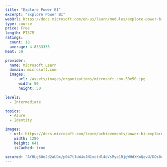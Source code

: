 ```yaml
---
title: "Explore Power BI"
excerpt: "Explore Power BI"
webUrl: https://docs.microsoft.com/en-us/learn/modules/explore-power-bi/
type: course
price: Free
length: PT37M
ratings:
  count: 18
  average: 4.8333335
heat: 50

provider:
  name: Microsoft Learn
  domain: microsoft.com
  images:
    - url: /assets/images/organizations/microsoft.com-50x50.jpg
      width: 50
      height: 50

levels:
  - Intermediate

topics:
  - Azure
  - Identity

images:
  - url: https://docs.microsoft.com/learn/achievements/power-bi-explore-social.png
    width: 1280
    height: 641
    isCached: true

secured: "AYHLg60eJd2aUDx/p047tIuW4uJN1xctdl4oVsMye1RjgWHdXKoQqvU/DOs8cAXaXFc5JKxJk2aNb1hq68czr0tqT3NfAYcGI0E3qeCe4gk7Lt7mSI1ybbzTnPvvDGf58OdSBt0rgokJLyY55svKUliL+k1rZoohQ4QFcxII+Yhqqn2HEsIPjQcQkimp+1W44yK+NxBzHMgU3w6syeTB1zZXuZxMJbrW2C+mTm9duUwKPMJXxNl6NpACsQHS1h2WA+ZpRUQaQfn58QdNal7b7yRYfgcDCPcVfKREjQz3yDvAHQjOU3ezqv6C1CIqIh2cze6rEeIY8owEr2U1hoxe1p6xFq5jwgusWr3LRGA3Uf/cyv94EiCheaR6nWgGCezBjHd5uZFr/ZLem1+x8DiLmQPFzcQP/9rit8pRdxrbxGQ=;gNGXS7j3P3HS2/3Rr+HDTw=="
---
```


